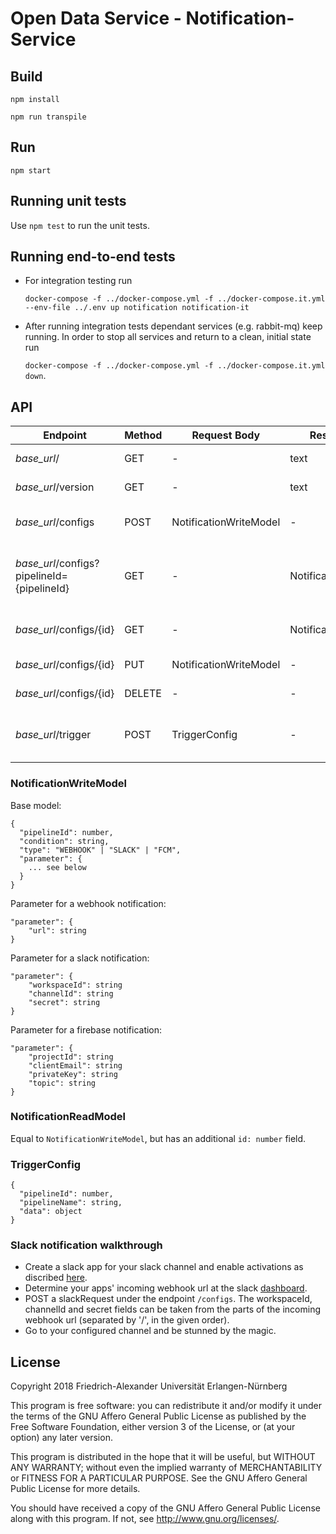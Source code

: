 # Open Data Service - Notification-Service

## Build

`npm install`

`npm run transpile`

## Run

`npm start`

## Running unit tests

Use `npm test` to run the unit tests.

## Running end-to-end tests

* For integration testing run 
  
  ```docker-compose -f ../docker-compose.yml -f ../docker-compose.it.yml --env-file ../.env up notification notification-it```
* After running integration tests dependant services (e.g. rabbit-mq) keep running. In order to stop all services and return to a clean, initial state run 
  
  ```docker-compose -f ../docker-compose.yml -f ../docker-compose.it.yml down```. 


## API
| Endpoint  | Method  | Request Body  | Response Body | Description |
|---|---|---|---|---|
| *base_url*/ | GET | - | text | Get health status |
| *base_url*/version | GET | - | text | Get service version |
| *base_url*/configs | POST | NotificationWriteModel | - | Create a notification config |
| *base_url*/configs?pipelineId={pipelineId} | GET | - | NotificationReadModel[] | Get all notifications, filter by pipelineId if provided |
| *base_url*/configs/{id} | GET | - | NotificationReadModel | Get notification by id |
| *base_url*/configs/{id} | PUT | NotificationWriteModel | - | Update notification |
| *base_url*/configs/{id} | DELETE | - | - | Delete notification |
| *base_url*/trigger | POST | TriggerConfig | - | Trigger all notifications related to pipeline |


### NotificationWriteModel
Base model:
```
{
  "pipelineId": number,
  "condition": string,
  "type": "WEBHOOK" | "SLACK" | "FCM",
  "parameter": {
    ... see below
  }
}
```

Parameter for a webhook notification: 
```
"parameter": {
    "url": string
}
```


Parameter for a slack notification: 
```
"parameter": {
    "workspaceId": string
    "channelId": string
    "secret": string
}
```


Parameter for a firebase notification: 
```
"parameter": {
    "projectId": string
    "clientEmail": string
    "privateKey": string
    "topic": string
}
```

### NotificationReadModel
Equal to `NotificationWriteModel`, but has an additional `id: number` field.

### TriggerConfig
```
{
  "pipelineId": number,
  "pipelineName": string,
  "data": object
}
```


### Slack notification walkthrough
* Create a slack app for your slack channel and enable activations as discribed [here](https://api.slack.com/messaging/webhooks).
* Determine your apps' incoming webhook url at the slack [dashboard](https://api.slack.com/apps).
* POST a slackRequest under the endpoint ```/configs```. The workspaceId, channelId and secret fields can be taken from the parts of the incoming webhook url (separated by '/', in the given order).
* Go to your configured channel and be stunned by the magic. 

## License

Copyright 2018 Friedrich-Alexander Universität Erlangen-Nürnberg

This program is free software: you can redistribute it and/or modify
it under the terms of the GNU Affero General Public License as
published by the Free Software Foundation, either version 3 of the
License, or (at your option) any later version.

This program is distributed in the hope that it will be useful,
but WITHOUT ANY WARRANTY; without even the implied warranty of
MERCHANTABILITY or FITNESS FOR A PARTICULAR PURPOSE. See the
GNU Affero General Public License for more details.

You should have received a copy of the GNU Affero General Public License
along with this program. If not, see <http://www.gnu.org/licenses/>.
